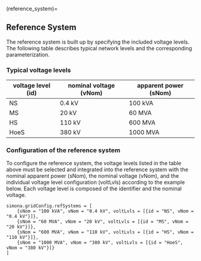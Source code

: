 (reference_system)=

## Reference System

The reference system is built up by specifying the included voltage levels. The following table describes typical network levels and the corresponding parameterization.

### Typical voltage levels 

| voltage level (id) | nominal voltage (vNom) | apparent power (sNom) |
|--------------------|------------------------|-----------------------|
| NS                 | 0.4 kV                 | 100 kVA               |                           
| MS                 | 20 kV                  | 60 MVA                |
| HS                 | 110 kV                 | 600 MVA               |
| HoeS               | 380 kV                 | 1000 MVA              |

### Configuration of the reference system 

To configure the reference system, the voltage levels listed in the table above must be selected and integrated into the reference system with the nominal apparent power (sNom), the nominal voltage (vNom), and the individual voltage level configuration (voltLvls) according to the example below. Each voltage level is composed of the identifier and the nominal voltage.

```
simona.gridConfig.refSystems = [
    {sNom = "100 kVA", vNom = "0.4 kV", voltLvls = [{id = "NS", vNom = "0.4 kV"}]},
    {sNom = "60 MVA", vNom = "20 kV", voltLvls = [{id = "MS", vNom = "20 kV"}]},
    {sNom = "600 MVA", vNom = "110 kV", voltLvls = [{id = "HS", vNom = "110 kV"}]},
    {sNom = "1000 MVA", vNom = "380 kV", voltLvls = [{id = "HoeS", vNom = "380 kV"}]}
]
```
